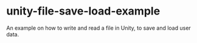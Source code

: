 # unity-file-save-load-example
An example on how to write and read a file in Unity, to save and load user data.
